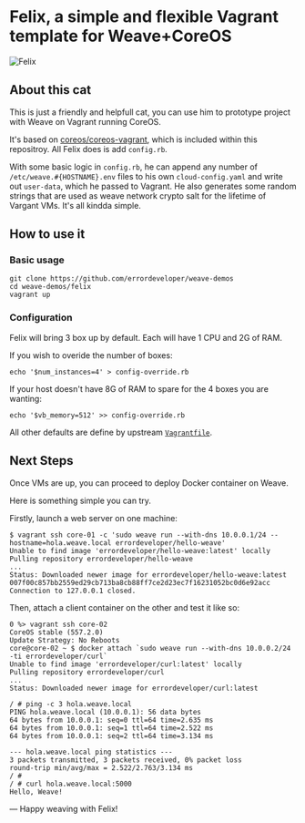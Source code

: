 # Felix, a simple and flexible Vagrant template for Weave+CoreOS

![Felix](http://upload.wikimedia.org/wikipedia/commons/0/0f/Felix_the_cat.svg)

## About this cat

This is just a friendly and helpfull cat, you can use him to prototype project with Weave on Vagrant running CoreOS.

It's based on [coreos/coreos-vagrant](https://github.com/coreos/coreos-vagrant/), which is included within this repositroy. All Felix does is add `config.rb`.

With some basic logic in `config.rb`, he can append any number of `/etc/weave.#{HOSTNAME}.env` files to his own `cloud-config.yaml` and write out `user-data`, which he passed to Vagrant. He also generates some random strings that are used as weave network crypto salt for the lifetime of Vargant VMs. It's all kindda simple.

## How to use it

### Basic usage

```
git clone https://github.com/errordeveloper/weave-demos
cd weave-demos/felix
vagrant up
```

### Configuration

Felix will bring 3 box up by default. Each will have 1 CPU and 2G of RAM.

If you wish to overide the number of boxes:
```
echo '$num_instances=4' > config-override.rb
```

If your host doesn't have 8G of RAM to spare for the 4 boxes you are wanting:
```
echo '$vb_memory=512' >> config-override.rb
```

All other defaults are define by upstream [`Vagrantfile`](../coreos-vagrant/Vagrantfile#L11-L17).

## Next Steps

Once VMs are up, you can proceed to deploy Docker container on Weave.

Here is something simple you can try.

Firstly, launch a web server on one machine:
```
$ vagrant ssh core-01 -c 'sudo weave run --with-dns 10.0.0.1/24 --hostname=hola.weave.local errordeveloper/hello-weave'
Unable to find image 'errordeveloper/hello-weave:latest' locally
Pulling repository errordeveloper/hello-weave
...
Status: Downloaded newer image for errordeveloper/hello-weave:latest
007f00c857bb2559ed29cb713ba8cb88ff7ce2d23ec7f16231052bc0d6e92acc
Connection to 127.0.0.1 closed.
```
Then, attach a client container on the other and test it like so:
```
0 %> vagrant ssh core-02 
CoreOS stable (557.2.0)
Update Strategy: No Reboots
core@core-02 ~ $ docker attach `sudo weave run --with-dns 10.0.0.2/24 -ti errordeveloper/curl`
Unable to find image 'errordeveloper/curl:latest' locally
Pulling repository errordeveloper/curl
...
Status: Downloaded newer image for errordeveloper/curl:latest

/ # ping -c 3 hola.weave.local
PING hola.weave.local (10.0.0.1): 56 data bytes
64 bytes from 10.0.0.1: seq=0 ttl=64 time=2.635 ms
64 bytes from 10.0.0.1: seq=1 ttl=64 time=2.522 ms
64 bytes from 10.0.0.1: seq=2 ttl=64 time=3.134 ms

--- hola.weave.local ping statistics ---
3 packets transmitted, 3 packets received, 0% packet loss
round-trip min/avg/max = 2.522/2.763/3.134 ms
/ #
/ # curl hola.weave.local:5000
Hello, Weave!
```

— Happy weaving with Felix!
